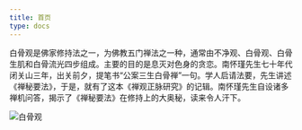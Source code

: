 ```yaml
---
title: 首页
type: docs
---
```

白骨观是佛家修持法之一，为佛教五门禅法之一种，通常由不净观、白骨观、白骨生肌和白骨流光四步组成。主要的目的是息灭对色身的贪恋。南怀瑾先生七十年代闭关山三年，出关前夕，提笔书“公案三生白骨禅”一句。学人启请法要，先生讲述《禅秘要法》，于是，就有了这本《禅观正脉研究》的记辑。南怀瑾先生自设诸多禅机问答，揭示了《禅秘要法》在修持上的大奥秘，读来令人汗下。

![白骨观](/bgg.png "白骨观")
